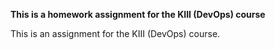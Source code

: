**This is a homework assignment for the KIII (DevOps) course**

This is an assignment for the KIII (DevOps) course.
